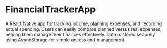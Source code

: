 # FinancialTrackerApp
A React Native app for tracking income, planning expenses, and recording actual spending. Users can easily compare planned versus real expenses, helping them manage their finances effectively. Data is stored securely using AsyncStorage for simple access and management.
